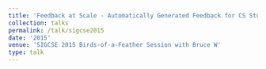 ```yaml
---
title: 'Feedback at Scale - Automatically Generated Feedback for CS Student Work: Best Practices'
collection: talks
permalink: /talk/sigcse2015
date: '2015'
venue: 'SIGCSE 2015 Birds-of-a-Feather Session with Bruce W'
type: talk
---
```


